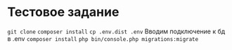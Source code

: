 # Тестовое задание

`git clone`
`composer install`
`cp .env.dist .env`
Вводим подключение к бд в .env
`composer install`
`php bin/console.php migrations:migrate`
